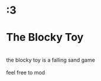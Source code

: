 <body>
<h1> :3 <h1>
<h1>The Blocky Toy</h1> 
<br>the blocky toy is a falling sand game</br>
<br>feel free to mod</br>






